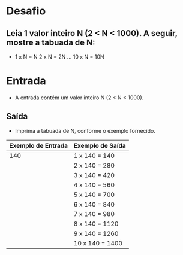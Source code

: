 # Desafio
## Leia 1 valor inteiro N (2 < N < 1000). A seguir, mostre a tabuada de N:      
- 1 x N = N      2 x N = 2N        ...       10 x N = 10N

# Entrada
- A entrada contém um valor inteiro N (2 < N < 1000).

## Saída
- Imprima a tabuada de N, conforme o exemplo fornecido.

 
|Exemplo de Entrada	| Exemplo de Saída |
|-------------------|------------------|
| 140               | 1 x 140 = 140    |
|                   | 2 x 140 = 280    |
|                   | 3 x 140 = 420    |
|                   | 4 x 140 = 560    |
|                   | 5 x 140 = 700    |
|                   | 6 x 140 = 840    |
|                   | 7 x 140 = 980    |
|                   | 8 x 140 = 1120   |
|                   | 9 x 140 = 1260   |
|                   | 10 x 140 = 1400  |
